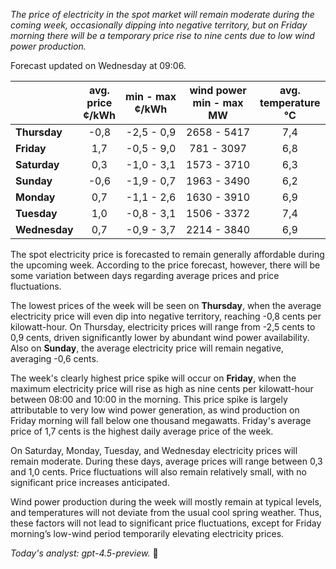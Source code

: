 *The price of electricity in the spot market will remain moderate during the coming week, occasionally dipping into negative territory, but on Friday morning there will be a temporary price rise to nine cents due to low wind power production.*

Forecast updated on Wednesday at 09:06.

|           | avg.<br>price<br>¢/kWh | min - max<br>¢/kWh | wind power<br>min - max<br>MW | avg.<br>temperature<br>°C |
|:----------|:----------------------:|:-------------------:|:-----------------------------:|:-------------------------:|
| **Thursday**    | -0,8                   | -2,5 - 0,9          | 2658 - 5417                   | 7,4                        |
| **Friday**      | 1,7                    | -0,5 - 9,0          | 781 - 3097                    | 6,8                        |
| **Saturday**    | 0,3                    | -1,0 - 3,1          | 1573 - 3710                   | 6,3                        |
| **Sunday**      | -0,6                   | -1,9 - 0,7          | 1963 - 3490                   | 6,2                        |
| **Monday**      | 0,7                    | -1,1 - 2,6          | 1630 - 3910                   | 6,9                        |
| **Tuesday**     | 1,0                    | -0,8 - 3,1          | 1506 - 3372                   | 7,4                        |
| **Wednesday**   | 0,7                    | -0,9 - 3,7          | 2214 - 3840                   | 6,9                        |

The spot electricity price is forecasted to remain generally affordable during the upcoming week. According to the price forecast, however, there will be some variation between days regarding average prices and price fluctuations.

The lowest prices of the week will be seen on **Thursday**, when the average electricity price will even dip into negative territory, reaching -0,8 cents per kilowatt-hour. On Thursday, electricity prices will range from -2,5 cents to 0,9 cents, driven significantly lower by abundant wind power availability. Also on **Sunday**, the average electricity price will remain negative, averaging -0,6 cents.

The week's clearly highest price spike will occur on **Friday**, when the maximum electricity price will rise as high as nine cents per kilowatt-hour between 08:00 and 10:00 in the morning. This price spike is largely attributable to very low wind power generation, as wind production on Friday morning will fall below one thousand megawatts. Friday's average price of 1,7 cents is the highest daily average price of the week.

On Saturday, Monday, Tuesday, and Wednesday electricity prices will remain moderate. During these days, average prices will range between 0,3 and 1,0 cents. Price fluctuations will also remain relatively small, with no significant price increases anticipated.

Wind power production during the week will mostly remain at typical levels, and temperatures will not deviate from the usual cool spring weather. Thus, these factors will not lead to significant price fluctuations, except for Friday morning’s low-wind period temporarily elevating electricity prices.

*Today's analyst: gpt-4.5-preview.* 🍃
